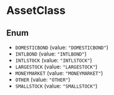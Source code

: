 # AssetClass

## Enum

* `DOMESTICBOND` (value: `"DOMESTICBOND"`)
* `INTLBOND` (value: `"INTLBOND"`)
* `INTLSTOCK` (value: `"INTLSTOCK"`)
* `LARGESTOCK` (value: `"LARGESTOCK"`)
* `MONEYMARKET` (value: `"MONEYMARKET"`)
* `OTHER` (value: `"OTHER"`)
* `SMALLSTOCK` (value: `"SMALLSTOCK"`)
